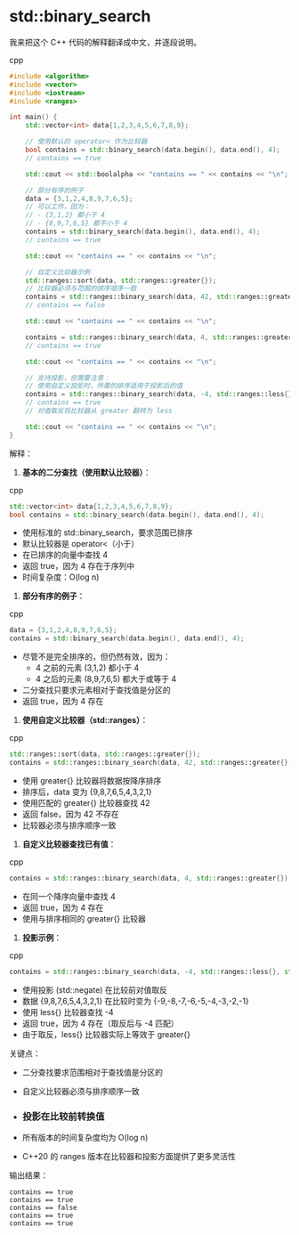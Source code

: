 # std::binary_search

我来把这个 C++ 代码的解释翻译成中文，并逐段说明。

cpp

```cpp
#include <algorithm>
#include <vector>
#include <iostream>
#include <ranges>

int main() {
    std::vector<int> data{1,2,3,4,5,6,7,8,9};

    // 使用默认的 operator< 作为比较器
    bool contains = std::binary_search(data.begin(), data.end(), 4);
    // contains == true

    std::cout << std::boolalpha << "contains == " << contains << "\n";

    // 部分有序的例子
    data = {3,1,2,4,8,9,7,6,5};
    // 可以工作，因为：
    // - {3,1,2} 都小于 4
    // - {8,9,7,6,5} 都不小于 4
    contains = std::binary_search(data.begin(), data.end(), 4);
    // contains == true

    std::cout << "contains == " << contains << "\n";

    // 自定义比较器示例
    std::ranges::sort(data, std::ranges::greater{});
    // 比较器必须与范围的排序顺序一致
    contains = std::ranges::binary_search(data, 42, std::ranges::greater{});
    // contains == false

    std::cout << "contains == " << contains << "\n";

    contains = std::ranges::binary_search(data, 4, std::ranges::greater{});
    // contains == true

    std::cout << "contains == " << contains << "\n";

    // 支持投影，但需要注意：
    // 使用自定义投影时，所需的排序适用于投影后的值
    contains = std::ranges::binary_search(data, -4, std::ranges::less{}, std::negate<>{});
    // contains == true
    // 对值取反将比较器从 greater 翻转为 less

    std::cout << "contains == " << contains << "\n";
}
```

解释：

1. **基本的二分查找（使用默认比较器）**：

cpp

```cpp
std::vector<int> data{1,2,3,4,5,6,7,8,9};
bool contains = std::binary_search(data.begin(), data.end(), 4);
```

- 使用标准的 std::binary_search，要求范围已排序
- 默认比较器是 operator<（小于）
- 在已排序的向量中查找 4
- 返回 true，因为 4 存在于序列中
- 时间复杂度：O(log n)

1. **部分有序的例子**：

cpp

```cpp
data = {3,1,2,4,8,9,7,6,5};
contains = std::binary_search(data.begin(), data.end(), 4);
```

- 尽管不是完全排序的，但仍然有效，因为：
  - 4 之前的元素 (3,1,2) 都小于 4
  - 4 之后的元素 (8,9,7,6,5) 都大于或等于 4
- 二分查找只要求元素相对于查找值是分区的
- 返回 true，因为 4 存在

1. **使用自定义比较器（std::ranges）**：

cpp

```cpp
std::ranges::sort(data, std::ranges::greater{});
contains = std::ranges::binary_search(data, 42, std::ranges::greater{});
```

- 使用 greater{} 比较器将数据按降序排序
- 排序后，data 变为 {9,8,7,6,5,4,3,2,1}
- 使用匹配的 greater{} 比较器查找 42
- 返回 false，因为 42 不存在
- 比较器必须与排序顺序一致

1. **自定义比较器查找已有值**：

cpp

```cpp
contains = std::ranges::binary_search(data, 4, std::ranges::greater{});
```

- 在同一个降序向量中查找 4
- 返回 true，因为 4 存在
- 使用与排序相同的 greater{} 比较器

1. **投影示例**：

cpp

```cpp
contains = std::ranges::binary_search(data, -4, std::ranges::less{}, std::negate<>{});
```

- 使用投影 (std::negate) 在比较前对值取反
- 数据 {9,8,7,6,5,4,3,2,1} 在比较时变为 {-9,-8,-7,-6,-5,-4,-3,-2,-1}
- 使用 less{} 比较器查找 -4
- 返回 true，因为 4 存在（取反后与 -4 匹配）
- 由于取反，less{} 比较器实际上等效于 greater{}

关键点：

- 二分查找要求范围相对于查找值是分区的

- 自定义比较器必须与排序顺序一致

- ### **投影在比较前转换值**

- 所有版本的时间复杂度均为 O(log n)

- C++20 的 ranges 版本在比较器和投影方面提供了更多灵活性

输出结果：

```text
contains == true
contains == true
contains == false
contains == true
contains == true
```
